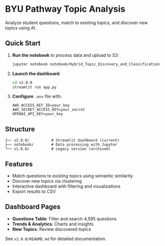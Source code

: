 # BYU Pathway Topic Analysis

Analyze student questions, match to existing topics, and discover new topics using AI.

## Quick Start

1. **Run the notebook** to process data and upload to S3:
   ```bash
   jupyter notebook notebook/Hybrid_Topic_Discovery_and_Classification_with_AWS_Integration.ipynb
   ```

2. **Launch the dashboard**:
   ```bash
   cd v2.0.0
   streamlit run app.py
   ```

3. **Configure** `.env` file with:
   ```
   AWS_ACCESS_KEY_ID=your_key
   AWS_SECRET_ACCESS_KEY=your_secret
   OPENAI_API_KEY=your_key
   ```

## Structure

```
├── v2.0.0/          # Streamlit dashboard (current)
├── notebook/        # Data processing with Jupyter
└── v1.0.0/          # Legacy version (archived)
```

## Features

- Match questions to existing topics using semantic similarity
- Discover new topics via clustering
- Interactive dashboard with filtering and visualizations
- Export results to CSV

## Dashboard Pages

- **Questions Table**: Filter and search 4,595 questions
- **Trends & Analytics**: Charts and insights
- **New Topics**: Review discovered topics

See `v2.0.0/README.md` for detailed documentation.

